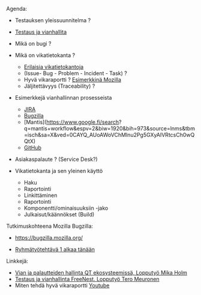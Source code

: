 Agenda:


  * Testauksen yleissuunnitelma ?

  * [Testaus ja vianhallita](https://drive.google.com/file/d/0B-hPgXTXfK9EMlN1MW1yNlpQY2c/view)
  * Mikä on bugi ?
  * Mikä on vikatietokanta ? 
    * [Erilaisia vikatietokantoja](https://en.wikipedia.org/wiki/Comparison_of_issue-tracking_systems)
    * (Issue- Bug - Problem - Incident - Task) ?
    * Hyvä vikaraportti ? [Esimerkkinä Mozilla](https://developer.mozilla.org/en-US/docs/Mozilla/QA/Bug_writing_guidelines)
    * Jäljitettävyys (Traceability) ?
  * Esimerkkejä vianhallinnan prosesseista 
    * [JIRA](https://confluence.atlassian.com/display/JIRA052/Configuring+Workflow)  
    * [Bugzilla](https://www.bugzilla.org/docs/4.0/en/html/lifecycle.html)
    * [Mantis](https://www.google.fi/search? q=mantis+workflow&espv=2&biw=1920&bih=973&source=lnms&tbm=isch&sa=X&ved=0CAYQ_AUoAWoVChMInu2Pg5GXyAIVRtcsCh0wQQtX)
    * [GitHub](https://guides.github.com/features/issues/)
  * Asiakaspalaute ? (Service Desk?)
  * Vikatietokanta ja sen yleinen käyttö
    * Haku
    * Raportointi
    * Linkittäminen
    * Raportointi
    * Komponentti/ominaisuuksiin -jako
    * Julkaisut/käännökset (Build)  


Tutkimuskohteena Mozilla Bugzilla:
  * https://bugzilla.mozilla.org/ 

  * [Ryhmätyötehtävä 1 alkaa tänään](RT1)


Linkkejä:


  * [Vian ja palautteiden hallinta QT ekosysteemissä, Lopputyö Mika Holm](https://www.theseus.fi/handle/10024/96188)
  * [Testaus ja vianhallinta FreeNest. Lopputyö Tero Meuronen](https://www.theseus.fi/handle/10024/68637)
  * Miten tehdä hyvä vikaraportti [Youtube](https://www.youtube.com/results?search_query=how+to+make+a+good+bug+report)
